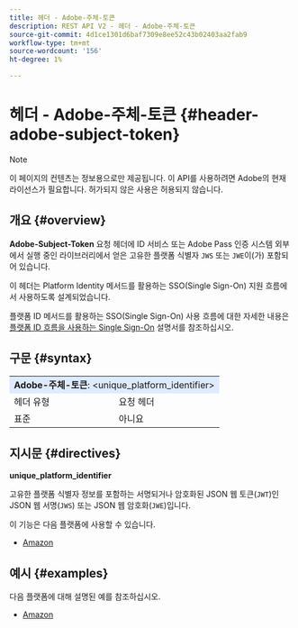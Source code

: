 ```yaml
---
title: 헤더 - Adobe-주체-토큰
description: REST API V2 - 헤더 - Adobe-주체-토큰
source-git-commit: 4d1ce1301d6baf7309e8ee52c43b02403aa2fab9
workflow-type: tm+mt
source-wordcount: '156'
ht-degree: 1%

---
```



# 헤더 - Adobe-주체-토큰 {#header-adobe-subject-token}

>[!NOTE]
>
> 이 페이지의 컨텐츠는 정보용으로만 제공됩니다. 이 API를 사용하려면 Adobe의 현재 라이선스가 필요합니다. 허가되지 않은 사용은 허용되지 않습니다.

## 개요 {#overview}

<b>Adobe-Subject-Token</b> 요청 헤더에 ID 서비스 또는 Adobe Pass 인증 시스템 외부에서 실행 중인 라이브러리에서 얻은 고유한 플랫폼 식별자 `JWS` 또는 `JWE`이(가) 포함되어 있습니다.

이 헤더는 Platform Identity 메서드를 활용하는 SSO(Single Sign-On) 지원 흐름에서 사용하도록 설계되었습니다.

플랫폼 ID 메서드를 활용하는 SSO(Single Sign-On) 사용 흐름에 대한 자세한 내용은 [플랫폼 ID 흐름을 사용하는 Single Sign-On](../../flows/single-sign-on-flows/rest-api-v2-single-sign-on-platform-identity-flows.md) 설명서를 참조하십시오.

## 구문 {#syntax}

<table>
   <tr>
      <td style="background-color: #DEEBFF;" colspan="2"><b>Adobe-주체-토큰</b>: &lt;unique_platform_identifier&gt;</td>
   </tr>
   <tr>
      <td>헤더 유형</td>
      <td>요청 헤더</td>
   </tr>
   <tr>
      <td>표준</td>
      <td>아니요</td>
   </tr>
</table>

## 지시문 {#directives}

<b>unique_platform_identifier</b>

고유한 플랫폼 식별자 정보를 포함하는 서명되거나 암호화된 JSON 웹 토큰(`JWT`)인 JSON 웹 서명(`JWS`) 또는 JSON 웹 암호화(`JWE`)입니다.

이 기능은 다음 플랫폼에 사용할 수 있습니다.

* [Amazon](../../../amazon-fireos-sso-using-clientless-api-cookbook.md)

## 예시 {#examples}

다음 플랫폼에 대해 설명된 예를 참조하십시오.

* [Amazon](../../../amazon-fireos-sso-using-clientless-api-cookbook.md)
